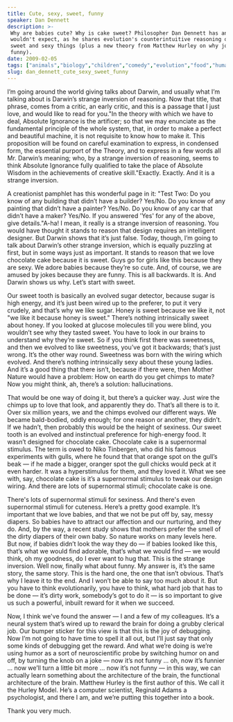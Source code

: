 ```yaml
---
title: Cute, sexy, sweet, funny
speaker: Dan Dennett
description: >-
 Why are babies cute? Why is cake sweet? Philosopher Dan Dennett has answers you
 wouldn't expect, as he shares evolution's counterintuitive reasoning on cute,
 sweet and sexy things (plus a new theory from Matthew Hurley on why jokes are
 funny).
date: 2009-02-05
tags: ["animals","biology","children","comedy","evolution","food","humanity","humor","primates","sex"]
slug: dan_dennett_cute_sexy_sweet_funny
---
```


I’m going around the world giving talks about Darwin, and usually what I’m talking about
is Darwin’s strange inversion of reasoning. Now that title, that phrase, comes from a
critic, an early critic, and this is a passage that I just love, and would like to read
for you."In the theory with which we have to deal, Absolute Ignorance is the artificer; so
that we may enunciate as the fundamental principle of the whole system, that, in order to
make a perfect and beautiful machine, it is not requisite to know how to make it. This
proposition will be found on careful examination to express, in condensed form, the
essential purport of the Theory, and to express in a few words all Mr. Darwin’s meaning;
who, by a strange inversion of reasoning, seems to think Absolute Ignorance fully
qualified to take the place of Absolute Wisdom in the achievements of creative
skill."Exactly. Exactly. And it is a strange inversion.

A creationist pamphlet has this wonderful page in it: "Test Two: Do you know of any
building that didn’t have a builder? Yes/No. Do you know of any painting that didn’t have
a painter? Yes/No. Do you know of any car that didn’t have a maker? Yes/No. If you
answered 'Yes' for any of the above, give details."A-ha! I mean, it really is a strange
inversion of reasoning. You would have thought it stands to reason that design requires an
intelligent designer. But Darwin shows that it’s just false. Today, though, I’m going to
talk about Darwin’s other strange inversion, which is equally puzzling at first, but in
some ways just as important. It stands to reason that we love chocolate cake because it is
sweet. Guys go for girls like this because they are sexy. We adore babies because they’re
so cute. And, of course, we are amused by jokes because they are funny. This is all
backwards. It is. And Darwin shows us why. Let’s start with sweet.

Our sweet tooth is basically an evolved sugar detector, because sugar is high energy, and
it’s just been wired up to the preferer, to put it very crudely, and that’s why we like
sugar. Honey is sweet because we like it, not "we like it because honey is sweet." There’s
nothing intrinsically sweet about honey. If you looked at glucose molecules till you were
blind, you wouldn’t see why they tasted sweet. You have to look in our brains to
understand why they’re sweet. So if you think first there was sweetness, and then we
evolved to like sweetness, you’ve got it backwards; that’s just wrong. It’s the other way
round. Sweetness was born with the wiring which evolved. And there’s nothing intrinsically
sexy about these young ladies. And it’s a good thing that there isn’t, because if there
were, then Mother Nature would have a problem: How on earth do you get chimps to mate? Now
you might think, ah, there’s a solution: hallucinations.

That would be one way of doing it, but there’s a quicker way. Just wire the chimps up to
love that look, and apparently they do. That’s all there is to it. Over six million years,
we and the chimps evolved our different ways. We became bald-bodied, oddly enough; for one
reason or another, they didn’t. If we hadn’t, then probably this would be the height of
sexiness. Our sweet tooth is an evolved and instinctual preference for high-energy food. It
wasn’t designed for chocolate cake. Chocolate cake is a supernormal stimulus. The term is
owed to Niko Tinbergen, who did his famous experiments with gulls, where he found that
that orange spot on the gull’s beak — if he made a bigger, oranger spot the gull chicks
would peck at it even harder. It was a hyperstimulus for them, and they loved it. What we
see with, say, chocolate cake is it’s a supernormal stimulus to tweak our design wiring.
And there are lots of supernormal stimuli; chocolate cake is one.

There's lots of supernormal stimuli for sexiness. And there's even supernormal stimuli for
cuteness. Here’s a pretty good example. It’s important that we love babies, and that we
not be put off by, say, messy diapers. So babies have to attract our affection and our
nurturing, and they do. And, by the way, a recent study shows that mothers prefer the
smell of the dirty diapers of their own baby. So nature works on many levels here. But
now, if babies didn’t look the way they do — if babies looked like this, that’s what we
would find adorable, that’s what we would find — we would think, oh my goodness, do I ever
want to hug that. This is the strange inversion. Well now, finally what about funny. My
answer is, it’s the same story, the same story. This is the hard one, the one that isn’t
obvious. That’s why I leave it to the end. And I won’t be able to say too much about it.
But you have to think evolutionarily, you have to think, what hard job that has to be done
— it’s dirty work, somebody’s got to do it — is so important to give us such a powerful,
inbuilt reward for it when we succeed.

Now, I think we've found the answer — I and a few of my colleagues. It’s a neural system
that’s wired up to reward the brain for doing a grubby clerical job. Our bumper sticker
for this view is that this is the joy of debugging. Now I’m not going to have time to
spell it all out, but I’ll just say that only some kinds of debugging get the reward. And
what we’re doing is we’re using humor as a sort of neuroscientific probe by switching
humor on and off, by turning the knob on a joke — now it’s not funny ... oh, now it’s
funnier ... now we’ll turn a little bit more ... now it’s not funny — in this way, we can
actually learn something about the architecture of the brain, the functional architecture
of the brain. Matthew Hurley is the first author of this. We call it the Hurley Model. He’s
a computer scientist, Reginald Adams a psychologist, and there I am, and we’re putting
this together into a book.

Thank you very much.

<!--
ad_duration=3.33
event="TED2009"
external_start_time=0
intro_duration=11.82
is_subtitle_required="False"
is_talk_featured="True"
language="en"
language_swap="False"
native_language="en"
number_of_related_talks=6
number_of_speakers=1
number_of_subtitled_videos=36
number_of_tags=10
number_of_talk_download_languages=36
number_of_talk_more_resources=0
number_of_talk_recommendations=0
number_of_talks_take_actions=0
post_ad_duration=0.83
published_timestamp="2009-03-16 01:00:00"
recording_date="2009-02-05"
speaker_description="Philosopher, cognitive scientist"
speaker_id=92
speaker_is_published=1
speaker_name="Dan Dennett"
talk_name="Cute, sexy, sweet, funny"
talks_tags=["animals","biology","children","comedy","evolution","food","humanity","humor","primates","sex"]
url_photo_speaker="https://pe.tedcdn.com/images/ted/185dfcae13ba50e25923e1d2b6eadd199a122241_254x191.jpg"
url_photo_talk="https://pe.tedcdn.com/images/ted/78134_800x600.jpg"
url_webpage="https://www.ted.com/talks/dan_dennett_cute_sexy_sweet_funny"
video_type_name="TED Stage Talk"
-->